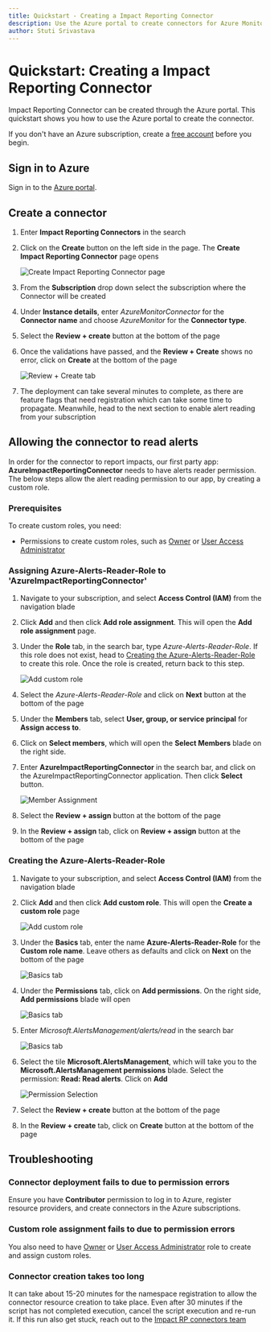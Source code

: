 ```yaml
---
title: Quickstart - Creating a Impact Reporting Connector
description: Use the Azure portal to create connectors for Azure Monitor alerts
author: Stuti Srivastava
---
```


# Quickstart: Creating a Impact Reporting Connector

Impact Reporting Connector can be created through the Azure portal. This quickstart shows you how to use the Azure portal to create the connector.

If you don't have an Azure subscription, create a [free account](https://azure.microsoft.com/free/?WT.mc_id=A261C142F) before you begin.

## Sign in to Azure

Sign in to the [Azure portal](https://portal.azure.com).

## Create a connector

1. Enter **Impact Reporting Connectors** in the search
2. Click on the **Create** button on the left side in the page. The **Create Impact Reporting Connector** page opens

    ![Create Impact Reporting Connector page](Images/Create%20Impact%20Reporting%20Connector%20page.png)

3. From the **Subscription** drop down select the subscription where the Connector will be created
4. Under **Instance details**, enter *AzureMonitorConnector* for the **Connector name** and choose *AzureMonitor* for the **Connector type**.
5. Select the **Review + create** button at the bottom of the page
6. Once the validations have passed, and the **Review + Create** shows no error, click on **Create** at the bottom of the page

   ![Review + Create tab](Images/Review%20and%20Create%20tab.png) 

7. The deployment can take several minutes to complete, as there are feature flags that need registration which can take some time to propagate. Meanwhile, head to the next section to enable alert reading from your subscription

## Allowing the connector to read alerts

In order for the connector to report impacts, our first party app: **AzureImpactReportingConnector** needs to have alerts reader permission. The below steps allow the alert reading permission to our app, by creating a custom role.

### Prerequisites

To create custom roles, you need:

- Permissions to create custom roles, such as [Owner](https://learn.microsoft.com/en-us/azure/role-based-access-control/built-in-roles#owner) or [User Access Administrator](https://learn.microsoft.com/en-us/azure/role-based-access-control/built-in-roles#user-access-administrator)

### Assigning Azure-Alerts-Reader-Role to 'AzureImpactReportingConnector'

1. Navigate to your subscription, and select **Access Control (IAM)** from the navigation blade
2. Click **Add** and then click **Add role assignment**. This will open the **Add role assignment** page. 
3. Under the **Role** tab, in the search bar, type *Azure-Alerts-Reader-Role*. If this role does not exist, head to [Creating the Azure-Alerts-Reader-Role](#creating-the-azure-alerts-reader-role) to create this role. Once the role is created, return back to this step.

    ![Add custom role](Images/Role%20Assignment/Role%20Selection.png)

4. Select the *Azure-Alerts-Reader-Role* and click on **Next** button at the bottom of the page
5. Under the **Members** tab, select **User, group, or service principal** for **Assign access to**.
6. Click on **Select members**, which will open the **Select Members** blade on the right side.
7. Enter **AzureImpactReportingConnector** in the search bar, and click on the AzureImpactReportingConnector application. Then click **Select** button.

    ![Member Assignment](Images/Role%20Assignment/Member%20Selection.png)

8. Select the **Review + assign** button at the bottom of the page
9. In the **Review + assign** tab, click on **Review + assign** button at the bottom of the page

### Creating the Azure-Alerts-Reader-Role

1. Navigate to your subscription, and select **Access Control (IAM)** from the navigation blade
2. Click **Add** and then click **Add custom role**. This will open the **Create a custom role** page

    ![Add custom role](Images/Custom%20Role/Add%20Custom%20Role.png)

3. Under the **Basics** tab, enter the name **Azure-Alerts-Reader-Role** for the **Custom role name**. Leave others as defaults and click on **Next** on the bottom of the page

    ![Basics tab](Images/Custom%20Role/Basics%20Tab.png)

4. Under the **Permissions** tab, click on **Add permissions**. On the right side, **Add permissions** blade will open

    ![Basics tab](Images/Custom%20Role/Permissions%20Tab.png)

5. Enter *Microsoft.AlertsManagement/alerts/read* in the search bar

    ![Basics tab](Images/Custom%20Role/Add%20Permissions.png)

6. Select the tile **Microsoft.AlertsManagement**, which will take you to the **Microsoft.AlertsManagement permissions** blade. Select the permission: **Read: Read alerts**. Click on **Add**

    ![Permission Selection](Images/Custom%20Role/Permission%20Selection.png)

7. Select the **Review + create** button at the bottom of the page
8. In the **Review + create** tab, click on **Create** button at the bottom of the page

## Troubleshooting

### Connector deployment fails to due to permission errors

Ensure you have **Contributor** permission to log in to Azure, register resource providers, and create connectors in the Azure subscriptions.

### Custom role assignment fails to due to permission errors

You also need to have [Owner](https://learn.microsoft.com/en-us/azure/role-based-access-control/built-in-roles#owner) or [User Access Administrator](https://learn.microsoft.com/en-us/azure/role-based-access-control/built-in-roles#user-access-administrator) role to create and assign custom roles.

### Connector creation takes too long

It can take about 15-20 minutes for the namespace registration to allow the connector resource creation to take place. Even after 30 minutes if the script has not completed execution, cancel the script execution and re-run it. If this run also get stuck, reach out to the [Impact RP connectors team](mailto:impactrp-preview@microsoft.com)